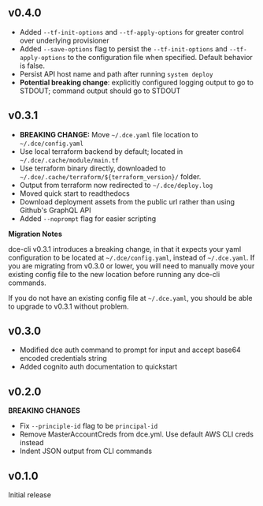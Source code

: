 ## v0.4.0
- Added `--tf-init-options` and `--tf-apply-options` for greater control over underlying provisioner
- Added `--save-options` flag to persist the `--tf-init-options` and `--tf-apply-options` to the
  configuration file when specified. Default behavior is false.
- Persist API host name and path after running `system deploy`
- **Potential breaking change**: explicitly configured logging output to go to STDOUT; command output should go to STDOUT

## v0.3.1

- **BREAKING CHANGE:** Move `~/.dce.yaml` file location to `~/.dce/config.yaml`
- Use local terraform backend by default; located in `~/.dce/.cache/module/main.tf`
- Use terraform binary directly, downloaded to `~/.dce/.cache/terraform/${terraform_version}/` folder.
- Output from terraform now redirected to `~/.dce/deploy.log`
- Moved quick start to readthedocs
- Download deployment assets from the public url rather than using Github's GraphQL API
- Added `--noprompt` flag for easier scripting

**Migration Notes**

dce-cli v0.3.1 introduces a breaking change, in that it expects your yaml configuration to be located at `~/.dce/config.yaml`, instead of `~/.dce.yaml`. If you are migrating from v0.3.0 or lower, you will need to manually move your existing config file to the new location before running any dce-cli commands.

If you do not have an existing config file at `~/.dce.yaml`, you should be able to upgrade to v0.3.1 without problem.

## v0.3.0
- Modified dce auth command to prompt for input and accept base64 encoded credentials string
- Added cognito auth documentation to quickstart

## v0.2.0

**BREAKING CHANGES**
- Fix `--principle-id` flag to be `principal-id`
- Remove MasterAccountCreds from dce.yml. Use default AWS CLI creds instead
- Indent JSON output from CLI commands

## v0.1.0

Initial release
